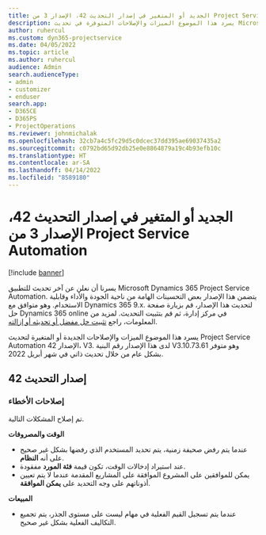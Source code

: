 ```yaml
---
title: الجديد أو المتغير في إصدار التحديث 42، الإصدار 3 من Project Service Automation
description: يسرد هذا الموضوع الميزات والإصلاحات المتوفرة في تحديث Microsoft Dynamics 365 Project Service Automation الإصدار 42، V3.
author: ruhercul
ms.custom: dyn365-projectservice
ms.date: 04/05/2022
ms.topic: article
ms.author: ruhercul
audience: Admin
search.audienceType:
- admin
- customizer
- enduser
search.app:
- D365CE
- D365PS
- ProjectOperations
ms.reviewer: johnmichalak
ms.openlocfilehash: 32cb7a4c5fc29d5c0dcec37dd395ae69037435a2
ms.sourcegitcommit: c0792bd65d92db25e0e8864879a19c4b93efb10c
ms.translationtype: HT
ms.contentlocale: ar-SA
ms.lasthandoff: 04/14/2022
ms.locfileid: "8589180"
---
```

# <a name="whats-new-or-changed-in-project-service-automation-update-release-42-v3"></a>الجديد أو المتغير في إصدار التحديث 42، الإصدار 3 من Project Service Automation

[!include [banner](../includes/psa-now-project-operations.md)]

يسرنا أن نعلن عن آخر تحديث للتطبيق Microsoft Dynamics 365 Project Service Automation. يتضمن هذا الإصدار بعض التحسينات الهامة من ناحية الجودة والأداء وقابلية الاستخدام. وهو متوافق مع Dynamics 365 9.x. لتحديث هذا الإصدار، قم بزيارة صفحة حل Dynamics 365 online في مركز إدارة، ثم قم بتثبيت التحديث. لمزيد من المعلومات، راجع [تثبيت حل مفضل أو تحديثه أو إزالته](/power-platform/admin/install-remove-preferred-solution).

يسرد هذا الموضوع الميزات والإصلاحات الجديدة أو المتغيرة لتحديث Project Service Automation الإصدار 42، V3. لدى هذا الإصدار رقم البنية V3.10.73.61 وهو متوفر بشكل عام من خلال تحديث ذاتي في شهر أبريل 2022.

## <a name="update-release-42"></a>إصدار التحديث 42

### <a name="bug-fixes"></a>إصلاحات الأخطاء

تم إصلاح المشكلات التالية.

**الوقت والمصروفات**

- عندما يتم رفض صحيفة زمنية، يتم تحديد المستخدم الذي رفضها بشكل غير صحيح على أنه **النظام**.
- عند استيراد إدخالات الوقت، تكون قيمة **فئة المورد** مفقودة.
- يمكن للموافقين على المشروع الموافقة على المشاريع المقدمة عندما لا يتم تعيين أذوناتهم على وجه التحديد على **يمكن الموافقة**.

**‏المبيعات**

- عندما يتم تسجيل القيم الفعلية في مهام ليست على مستوى الجذر، يتم تجميع التكاليف الفعلية بشكل غير صحيح.
